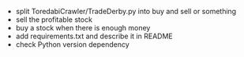 - split ToredabiCrawler/TradeDerby.py into buy and sell or something
- sell the profitable stock
- buy a stock when there is enough money
- add requirements.txt and describe it in README
- check Python version dependency
